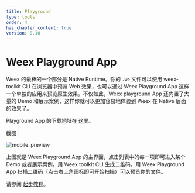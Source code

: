 ```yaml
---
title: Playground
type: tools
order: 4
has_chapter_content: true
version: 0.10
---
```


Weex Playground App
===================

Weex 的最棒的一个部分是 Native Runtime。你的 `.we` 文件可以使用 weex-toolkit CLI 在浏览器中预览 Web 效果，也可以通过 Weex Playground App 这样一个单独的应用来预览原生效果。不仅如此，Weex playground App 还内置了大量的 Demo 和展示案例，这样你就可以更加容易地体验到 Weex 在 Native 层面的效果了。

Playground App 的下载地址在 [这里](http://alibaba.github.io/weex/download.html)。

截图：

![mobile_preview](http://gtms01.alicdn.com/tps/i1/TB1bC5LMpXXXXb7XXXXA0gJJXXX-720-1280.png)

上图就是 Weex Playground App 的主界面，点击列表中的每一项即可进入某个 Demo 或者展示案例。用 Weex toolkit CLI 生成二维码，用 Weex Playground App 扫描二维码（点击右上角图标即可开始扫描）可以预览你的文件。

请参阅 [起步教程](/get-started.md)。
